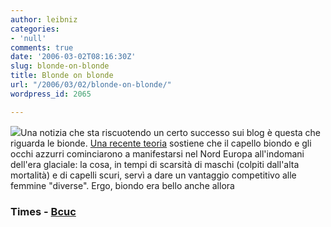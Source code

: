 ```yaml
---
author: leibniz
categories:
- 'null'
comments: true
date: '2006-03-02T08:16:30Z'
slug: blonde-on-blonde
title: Blonde on blonde
url: "/2006/03/02/blonde-on-blonde/"
wordpress_id: 2065

---
```

![](https://www.bcuc.ac.uk/images/yellowpaint.jpg)Una notizia che sta riscuotendo un certo successo sui blog è questa che riguarda le bionde. [Una recente teoria](https://www.timesonline.co.uk/article/0,,2087-2058688,00.html) sostiene che il capello biondo e gli occhi azzurri cominciarono a manifestarsi nel Nord Europa all'indomani dell'era glaciale: la cosa, in tempi di scarsità di maschi (colpiti dall'alta mortalità) e di capelli scuri, servì a dare un vantaggio competitivo alle femmine "diverse". Ergo, biondo era bello anche allora


### Times - [Bcuc](https://www.bcuc.ac.uk/main.asp?page=3943)
